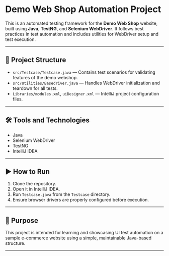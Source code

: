 # Demo Web Shop Automation Project

This is an automated testing framework for the **Demo Web Shop** website, built using **Java**, **TestNG**, and **Selenium WebDriver**. It follows best practices in test automation and includes utilities for WebDriver setup and test execution.

---

## 📁 Project Structure

- `src/Testcase/Testcase.java` — Contains test scenarios for validating features of the demo webshop.
- `src/Utilities/Basedriver.java` — Handles WebDriver initialization and teardown for all tests.
- `Libraries/modules.xml`, `uiDesigner.xml` — IntelliJ project configuration files.

---

## 🛠️ Tools and Technologies

- Java  
- Selenium WebDriver  
- TestNG  
- IntelliJ IDEA  

---

## ▶️ How to Run

1. Clone the repository.
2. Open it in IntelliJ IDEA.
3. Run `Testcase.java` from the `Testcase` directory.
4. Ensure browser drivers are properly configured before execution.

---

## 📌 Purpose

This project is intended for learning and showcasing UI test automation on a sample e-commerce website using a simple, maintainable Java-based structure.

---

